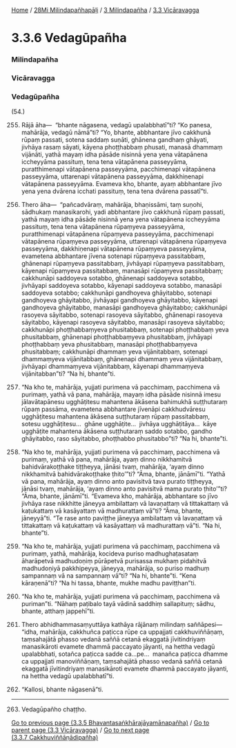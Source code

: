 
[Home](/) / [28Mi Milindapañhapāḷi](/tipitaka/28Mi.md) / [3 Milindapañha](/tipitaka/28Mi/3.md) / [3.3 Vicāravagga](/tipitaka/28Mi/3/3.3.md)

# 3.3.6 Vedagūpañha

### Milindapañha

### Vicāravagga

### Vedagūpañha

(54.)

255. Rājā āha—  “bhante nāgasena, vedagū upalabbhatī”ti? “Ko panesa, mahārāja, vedagū nāmā”ti? “Yo, bhante, abbhantare jīvo cakkhunā rūpaṃ passati, sotena saddaṃ suṇāti, ghānena gandhaṃ ghāyati, jivhāya rasaṃ sāyati, kāyena phoṭṭhabbaṃ phusati, manasā dhammaṃ vijānāti, yathā mayaṃ idha pāsāde nisinnā yena yena vātapānena iccheyyāma passituṃ, tena tena vātapānena passeyyāma, puratthimenapi vātapānena passeyyāma, pacchimenapi vātapānena passeyyāma, uttarenapi vātapānena passeyyāma, dakkhiṇenapi vātapānena passeyyāma. Evameva kho, bhante, ayaṃ abbhantare jīvo yena yena dvārena icchati passituṃ, tena tena dvārena passatī”ti.

256. Thero āha—  “pañcadvāraṃ, mahārāja, bhaṇissāmi, taṃ suṇohi, sādhukaṃ manasikarohi, yadi abbhantare jīvo cakkhunā rūpaṃ passati, yathā mayaṃ idha pāsāde nisinnā yena yena vātapānena iccheyyāma passituṃ, tena tena vātapānena rūpaṃyeva passeyyāma, puratthimenapi vātapānena rūpaṃyeva passeyyāma, pacchimenapi vātapānena rūpaṃyeva passeyyāma, uttarenapi vātapānena rūpaṃyeva passeyyāma, dakkhiṇenapi vātapānena rūpaṃyeva passeyyāma, evametena abbhantare jīvena sotenapi rūpaṃyeva passitabbaṃ, ghānenapi rūpaṃyeva passitabbaṃ, jivhāyapi rūpaṃyeva passitabbaṃ, kāyenapi rūpaṃyeva passitabbaṃ, manasāpi rūpaṃyeva passitabbaṃ; cakkhunāpi saddoyeva sotabbo, ghānenapi saddoyeva sotabbo, jivhāyapi saddoyeva sotabbo, kāyenapi saddoyeva sotabbo, manasāpi saddoyeva sotabbo; cakkhunāpi gandhoyeva ghāyitabbo, sotenapi gandhoyeva ghāyitabbo, jivhāyapi gandhoyeva ghāyitabbo, kāyenapi gandhoyeva ghāyitabbo, manasāpi gandhoyeva ghāyitabbo; cakkhunāpi rasoyeva sāyitabbo, sotenapi rasoyeva sāyitabbo, ghānenapi rasoyeva sāyitabbo, kāyenapi rasoyeva sāyitabbo, manasāpi rasoyeva sāyitabbo; cakkhunāpi phoṭṭhabbaṃyeva phusitabbaṃ, sotenapi phoṭṭhabbaṃ yeva phusitabbaṃ, ghānenapi phoṭṭhabbaṃyeva phusitabbaṃ, jivhāyapi phoṭṭhabbaṃ yeva phusitabbaṃ, manasāpi phoṭṭhabbaṃyeva phusitabbaṃ; cakkhunāpi dhammaṃ yeva vijānitabbaṃ, sotenapi dhammaṃyeva vijānitabbaṃ, ghānenapi dhammaṃ yeva vijānitabbaṃ, jivhāyapi dhammaṃyeva vijānitabbaṃ, kāyenapi dhammaṃyeva vijānitabban”ti? “Na hi, bhante”ti.

257. “Na kho te, mahārāja, yujjati purimena vā pacchimaṃ, pacchimena vā purimaṃ, yathā vā pana, mahārāja, mayaṃ idha pāsāde nisinnā imesu jālavātapānesu ugghāṭitesu mahantena ākāsena bahimukhā suṭṭhutaraṃ rūpaṃ passāma, evametena abbhantare jīvenāpi cakkhudvāresu ugghāṭitesu mahantena ākāsena suṭṭhutaraṃ rūpaṃ passitabbaṃ, sotesu ugghāṭitesu…  ghāne ugghāṭite…  jivhāya ugghāṭitāya…  kāye ugghāṭite mahantena ākāsena suṭṭhutaraṃ saddo sotabbo, gandho ghāyitabbo, raso sāyitabbo, phoṭṭhabbo phusitabbo”ti? “Na hi, bhante”ti.

258. “Na kho te, mahārāja, yujjati purimena vā pacchimaṃ, pacchimena vā purimaṃ, yathā vā pana, mahārāja, ayaṃ dinno nikkhamitvā bahidvārakoṭṭhake tiṭṭheyya, jānāsi tvaṃ, mahārāja, ‘ayaṃ dinno nikkhamitvā bahidvārakoṭṭhake ṭhito’”ti? “Āma, bhante, jānāmī”ti. “Yathā vā pana, mahārāja, ayaṃ dinno anto pavisitvā tava purato tiṭṭheyya, jānāsi tvaṃ, mahārāja, ‘ayaṃ dinno anto pavisitvā mama purato ṭhito’”ti? “Āma, bhante, jānāmī”ti. “Evameva kho, mahārāja, abbhantare so jīvo jivhāya rase nikkhitte jāneyya ambilattaṃ vā lavaṇattaṃ vā tittakattaṃ vā kaṭukattaṃ vā kasāyattaṃ vā madhurattaṃ vā”ti? “Āma, bhante, jāneyyā”ti. “Te rase anto paviṭṭhe jāneyya ambilattaṃ vā lavaṇattaṃ vā tittakattaṃ vā kaṭukattaṃ vā kasāyattaṃ vā madhurattaṃ vā”ti. “Na hi, bhante”ti.

259. “Na kho te, mahārāja, yujjati purimena vā pacchimaṃ, pacchimena vā purimaṃ, yathā, mahārāja, kocideva puriso madhughaṭasataṃ āharāpetvā madhudoṇiṃ pūrāpetvā purisassa mukhaṃ pidahitvā madhudoṇiyā pakkhipeyya, jāneyya, mahārāja, so puriso madhuṃ sampannaṃ vā na sampannaṃ vā”ti? “Na hi, bhante”ti. “Kena kāraṇenā”ti? “Na hi tassa, bhante, mukhe madhu paviṭṭhan”ti.

260. “Na kho te, mahārāja, yujjati purimena vā pacchimaṃ, pacchimena vā puriman”ti. “Nāhaṃ paṭibalo tayā vādinā saddhiṃ sallapituṃ; sādhu, bhante, atthaṃ jappehī”ti.

261. Thero abhidhammasaṃyuttāya kathāya rājānaṃ milindaṃ saññāpesi—  “idha, mahārāja, cakkhuñca paṭicca rūpe ca uppajjati cakkhuviññāṇaṃ, taṃsahajātā phasso vedanā saññā cetanā ekaggatā jīvitindriyaṃ manasikāroti evamete dhammā paccayato jāyanti, na hettha vedagū upalabbhati, sotañca paṭicca sadde ca…pe…  manañca paṭicca dhamme ca uppajjati manoviññāṇaṃ, taṃsahajātā phasso vedanā saññā cetanā ekaggatā jīvitindriyaṃ manasikāroti evamete dhammā paccayato jāyanti, na hettha vedagū upalabbhatī”ti.

262. “Kallosi, bhante nāgasenā”ti.

---

263. Vedagūpañho chaṭṭho.



[Go to previous page (3.3.5 Bhavantasaṅkhārajāyamānapañha)](/tipitaka/28Mi/3/3.3/3.3.5.md) / [Go to parent page (3.3 Vicāravagga)](/tipitaka/28Mi/3/3.3.md) / [Go to next page (3.3.7 Cakkhuviññāṇādipañha)](/tipitaka/28Mi/3/3.3/3.3.7.md)


